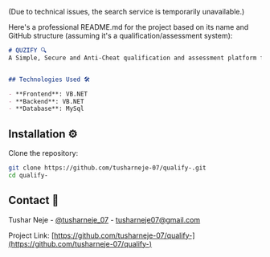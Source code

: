 (Due to technical issues, the search service is temporarily unavailable.)

Here's a professional README.md for the project based on its name and GitHub structure (assuming it's a qualification/assessment system):

```markdown
# QUZIFY 🔍
A Simple, Secure and Anti-Cheat qualification and assessment platform for managing evaluations, tests, and candidate assessments.


## Technologies Used 🛠️

- **Frontend**: VB.NET
- **Backend**: VB.NET
- **Database**: MySql

```
## Installation ⚙️

Clone the repository:
```bash
git clone https://github.com/tusharneje-07/qualify-.git
cd qualify-
```


## Contact 📧

Tushar Neje - [@tusharneje_07](https://twitter.com/tusharneje_07) - tusharneje07@gmail.com

Project Link: [https://github.com/tusharneje-07/qualify-](https://github.com/tusharneje-07/qualify-)

